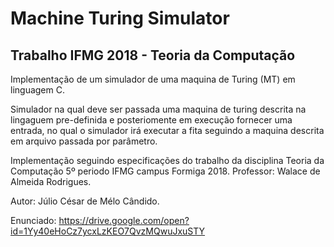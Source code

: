 # Machine Turing Simulator
## Trabalho IFMG 2018 - Teoria da Computação

Implementação de um simulador de uma maquina de Turing (MT) em linguagem C.

Simulador na qual deve ser passada uma maquina de turing descrita na lingaguem pre-definida 
e posteriomente em execução fornecer uma entrada, no qual o simulador irá executar a fita
seguindo a maquina descrita em arquivo passada por parâmetro.

Implementação seguindo especificações do trabalho da disciplina Teoria da Computação 5º periodo IFMG campus Formiga 2018.
Professor: Walace de Almeida Rodrigues.

Autor: Júlio César de Mélo Cândido.

Enunciado: https://drive.google.com/open?id=1Yy40eHoCz7ycxLzKEO7QvzMQwuJxuSTY
